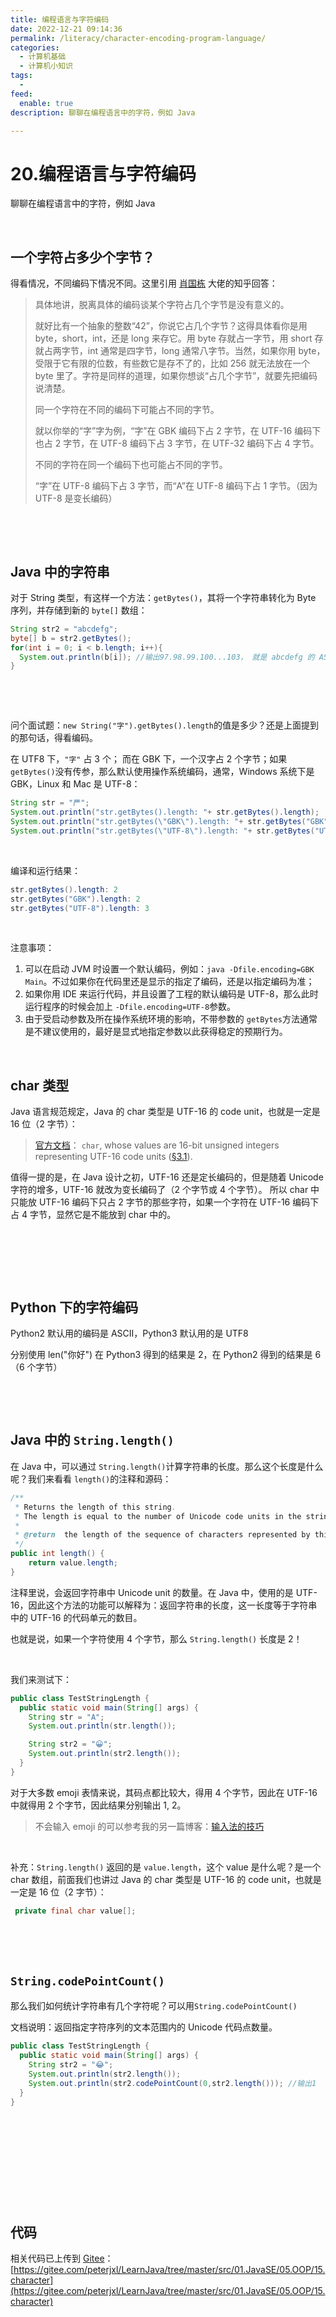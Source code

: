 ```yaml
---
title: 编程语言与字符编码
date: 2022-12-21 09:14:36
permalink: /literacy/character-encoding-program-language/
categories:
  - 计算机基础
  - 计算机小知识
tags:
  - 
feed:
  enable: true
description: 聊聊在编程语言中的字符，例如 Java

---
```


# 20.编程语言与字符编码

聊聊在编程语言中的字符，例如 Java

‍<!-- more -->

## 一个字符占多少个字节？

得看情况，不同编码下情况不同。这里引用 [肖国栋](https://www.zhihu.com/question/27562173/answer/76208352) 大佬的知乎回答：

> 具体地讲，脱离具体的编码谈某个字符占几个字节是没有意义的。
>
> 就好比有一个抽象的整数“42”，你说它占几个字节？这得具体看你是用 byte，short，int，还是 long 来存它。用 byte 存就占一字节，用 short 存就占两字节，int 通常是四字节，long 通常八字节。当然，如果你用 byte，受限于它有限的位数，有些数它是存不了的，比如 256 就无法放在一个 byte 里了。字符是同样的道理，如果你想谈“占几个字节”，就要先把编码说清楚。
>
> 同一个字符在不同的编码下可能占不同的字节。
>
> 就以你举的“字”字为例，“字”在 GBK 编码下占 2 字节，在 UTF-16 编码下也占 2 字节，在 UTF-8 编码下占 3 字节，在 UTF-32 编码下占 4 字节。
>
> 不同的字符在同一个编码下也可能占不同的字节。
>
> “字”在 UTF-8 编码下占 3 字节，而“A”在 UTF-8 编码下占 1 字节。（因为 UTF-8 是变长编码）

‍

‍

## Java 中的字符串

对于 String 类型，有这样一个方法：`getBytes()`​，其将一个字符串转化为 Byte 序列，并存储到新的 `byte[]`​ 数组：

```java
String str2 = "abcdefg";
byte[] b = str2.getBytes();
for(int i = 0; i < b.length; i++){
  System.out.println(b[i]); //输出97.98.99.100...103， 就是 abcdefg 的 ASCII 码
}
```

‍

‍

问个面试题：`new String("字").getBytes().length` ​的值是多少？还是上面提到的那句话，得看编码。

在 UTF8 下，`"字"`​ 占 3 个； 而在 GBK 下，一个汉字占 2 个字节；如果 `getBytes()`​ 没有传参，那么默认使用操作系统编码，通常，Windows 系统下是 GBK，Linux 和 Mac 是 UTF-8：

```java
String str = "严";
System.out.println("str.getBytes().length: "+ str.getBytes().length);
System.out.println("str.getBytes(\"GBK\").length: "+ str.getBytes("GBK").length);
System.out.println("str.getBytes(\"UTF-8\").length: "+ str.getBytes("UTF-8").length);
```

‍

编译和运行结果：

```java
str.getBytes().length: 2
str.getBytes("GBK").length: 2
str.getBytes("UTF-8").length: 3
```

‍

注意事项：

1. 可以在启动 JVM 时设置一个默认编码，例如：`java -Dfile.encoding=GBK Main`​。不过如果你在代码里还是显示的指定了编码，还是以指定编码为准；
2. 如果你用 IDE 来运行代码，并且设置了工程的默认编码是 UTF-8，那么此时运行程序的时候会加上 `-Dfile.encoding=UTF-8`​ 参数。
3. 由于受启动参数及所在操作系统环境的影响，不带参数的 `getBytes`​ 方法通常是不建议使用的，最好是显式地指定参数以此获得稳定的预期行为。

‍

## char 类型

Java 语言规范规定，Java 的 char 类型是 UTF-16 的 code unit，也就是一定是 16 位（2 字节）：

> [官方文档](https://docs.oracle.com/javase/specs/jls/se8/html/jls-3.html#jls-3.1)： `char`​, whose values are 16-bit unsigned integers representing UTF-16 code units ([§3.1](https://docs.oracle.com/javase/specs/jls/se8/html/jls-3.html#jls-3.1 "3.1. Unicode")).

值得一提的是，在 Java 设计之初，UTF-16 还是定长编码的，但是随着 Unicode 字符的增多，UTF-16 就改为变长编码了（2 个字节或 4 个字节）。 所以 char 中只能放 UTF-16 编码下只占 2 字节的那些字符，如果一个字符在 UTF-16 编码下占 4 字节，显然它是不能放到 char 中的。

‍

‍

‍

## Python 下的字符编码

Python2 默认用的编码是 ASCII，Python3 默认用的是 UTF8

分别使用 len("你好")  在 Python3 得到的结果是 2，在 Python2 得到的结果是 6（6 个字节）

‍

‍

## Java 中的 `String.length()`​

在 Java 中，可以通过 `String.length()`​ 计算字符串的长度。那么这个长度是什么呢？我们来看看 `length()` ​的注释和源码：

```java
/**
 * Returns the length of this string.
 * The length is equal to the number of Unicode code units in the string.
 *
 * @return  the length of the sequence of characters represented by this object.
 */
public int length() {
    return value.length;
}
```

注释里说，会返回字符串中 Unicode unit 的数量。在 Java 中，使用的是 UTF-16，因此这个方法的功能可以解释为：返回字符串的长度，这一长度等于字符串中的 UTF-16 的代码单元的数目。

也就是说，如果一个字符使用 4 个字节，那么 `String.length()` ​长度是 2！

‍

我们来测试下：

```java
public class TestStringLength {
  public static void main(String[] args) {
    String str = "A";
    System.out.println(str.length());

    String str2 = "😀";
    System.out.println(str2.length());
  }
}
```

对于大多数 emoji 表情来说，其码点都比较大，得用 4 个字节，因此在 UTF-16 中就得用 2 个字节，因此结果分别输出 1, 2。

> 不会输入 emoji 的可以参考我的另一篇博客：[输入法的技巧 ](https://www.peterjxl.com/typewriting/typewriting-tips/)

‍

补充：`String.length()`​ 返回的是 `value.length`​，这个 value 是什么呢？是一个 char 数组，前面我们也讲过 Java 的 char 类型是 UTF-16 的 code unit，也就是一定是 16 位（2 字节）：

```java
 private final char value[];
```

‍

‍

## ​`String.codePointCount()`​

那么我们如何统计字符串有几个字符呢？可以用​ `String.codePointCount()`​​

文档说明：返回指定字符序列的文本范围内的 Unicode 代码点数量。

```java
public class TestStringLength {
  public static void main(String[] args) {
    String str2 = "😂";
    System.out.println(str2.length());
    System.out.println(str2.codePointCount(0,str2.length())); //输出1
  }
}
```

‍

‍

‍

‍

‍

## 代码

相关代码已上传到 [Gitee](https://gitee.com/peterjxl/LearnJava/tree/master/src/01.JavaSE/05.OOP/15.character)：[https://gitee.com/peterjxl/LearnJava/tree/master/src/01.JavaSE/05.OOP/15.character](https://gitee.com/peterjxl/LearnJava/tree/master/src/01.JavaSE/05.OOP/15.character)

‍

‍
